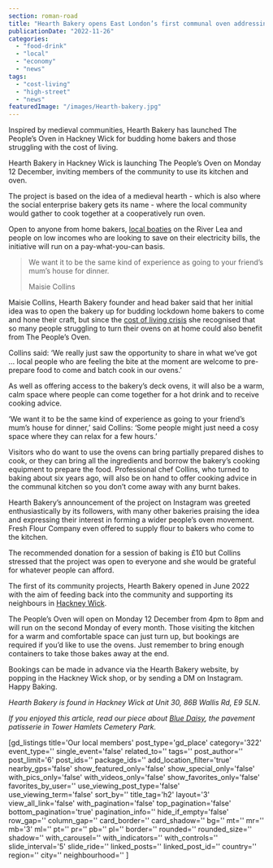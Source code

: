 ```yaml
---
section: roman-road
title: "Hearth Bakery opens East London’s first communal oven addressing the cost of living crisis"
publicationDate: "2022-11-26"
categories: 
  - "food-drink"
  - "local"
  - "economy"
  - "news"
tags: 
  - "cost-living"
  - "high-street"
  - "news"
featuredImage: "/images/Hearth-bakery.jpg"
---
```


Inspired by medieval communities, Hearth Bakery has launched The People’s Oven in Hackney Wick for budding home bakers and those struggling with the cost of living.

Hearth Bakery in Hackney Wick is launching The People’s Oven on Monday 12 December, inviting members of the community to use its kitchen and oven. 

The project is based on the idea of a medieval hearth - which is also where the social enterprise bakery gets its name - where the local community would gather to cook together at a cooperatively run oven. 

Open to anyone from home bakers, [local boaties](https://romanroadlondon.com/boat-life-regents-canal-photoessay/) on the River Lea and people on low incomes who are looking to save on their electricity bills, the initiative will run on a pay-what-you-can basis. 

> We want it to be the same kind of experience as going to your friend’s mum’s house for dinner.
> 
> Maisie Collins

Maisie Collins, Hearth Bakery founder and head baker said that her initial idea was to open the bakery up for budding lockdown home bakers to come and hone their craft, but since the [cost of living crisis](https://romanroadlondon.com/articles/cost-living/) she recognised that so many people struggling to turn their ovens on at home could also benefit from The People’s Oven. 

Collins said: ‘We really just saw the opportunity to share in what we’ve got … local people who are feeling the bite at the moment are welcome to pre-prepare food to come and batch cook in our ovens.’

As well as offering access to the bakery’s deck ovens, it will also be a warm, calm space where people can come together for a hot drink and to receive cooking advice. 

‘We want it to be the same kind of experience as going to your friend’s mum’s house for dinner,’ said Collins: ‘Some people might just need a cosy space where they can relax for a few hours.’

Visitors who do want to use the ovens can bring partially prepared dishes to cook, or they can bring all the ingredients and borrow the bakery’s cooking equipment to prepare the food. Professional chef Collins, who turned to baking about six years ago, will also be on hand to offer cooking advice in the communal kitchen so you don’t come away with any burnt bakes. 

Hearth Bakery’s announcement of the project on Instagram was greeted enthusiastically by its followers, with many other bakeries praising the idea and expressing their interest in forming a wider people’s oven movement. Fresh Flour Company even offered to supply flour to bakers who come to the kitchen. 

The recommended donation for a session of baking is £10 but Collins stressed that the project was open to everyone and she would be grateful for whatever people can afford. 

The first of its community projects, Hearth Bakery opened in June 2022 with the aim of feeding back into the community and supporting its neighbours in [Hackney Wick](https://romanroadlondon.com/hackney-wick-area-guide/).

The People’s Oven will open on Monday 12 December from 4pm to 8pm and will run on the second Monday of every month. Those visiting the kitchen for a warm and comfortable space can just turn up, but bookings are required if you’d like to use the ovens. Just remember to bring enough containers to take those bakes away at the end. 

Bookings can be made in advance via the Hearth Bakery website, by popping in the Hackney Wick shop, or by sending a DM on Instagram. Happy Baking.

_Hearth Bakery is found in Hackney Wick at Unit 30, 86B Wallis Rd, E9 5LN_.

_If you enjoyed this article, read our piece about_ [_Blue Daisy_](https://romanroadlondon.com/blue-daisy-tower-hamlets-cemetery-park/)_, the pavement patisserie in Tower Hamlets Cemetery Park._ 

\[gd\_listings title='Our local members' post\_type='gd\_place' category='322' event\_type='' single\_event='false' related\_to='' tags='' post\_author='' post\_limit='6' post\_ids='' package\_ids='' add\_location\_filter='true' nearby\_gps='false' show\_featured\_only='false' show\_special\_only='false' with\_pics\_only='false' with\_videos\_only='false' show\_favorites\_only='false' favorites\_by\_user='' use\_viewing\_post\_type='false' use\_viewing\_term='false' sort\_by='' title\_tag='h2' layout='3' view\_all\_link='false' with\_pagination='false' top\_pagination='false' bottom\_pagination='true' pagination\_info='' hide\_if\_empty='false' row\_gap='' column\_gap='' card\_border='' card\_shadow='' bg='' mt='' mr='' mb='3' ml='' pt='' pr='' pb='' pl='' border='' rounded='' rounded\_size='' shadow='' with\_carousel='' with\_indicators='' with\_controls='' slide\_interval='5' slide\_ride='' linked\_posts='' linked\_post\_id='' country='' region='' city='' neighbourhood='' \]
